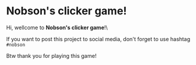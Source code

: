# Nobson's clicker game!
Hi, wellcome to **Nobson's clicker game**!\

If you want to post this project to social media, don't forget to use hashtag `#nobson`

Btw thank you for playing this game!